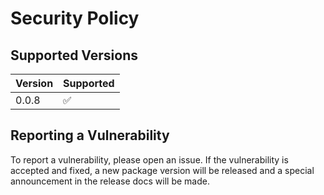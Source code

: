 # Security Policy

## Supported Versions

| Version | Supported          |
| ------- | ------------------ |
| 0.0.8   | :white_check_mark: |

## Reporting a Vulnerability

To report a vulnerability, please open an issue. If the vulnerability is accepted and fixed, a new package version will be released and a special announcement in the release docs will be made.
